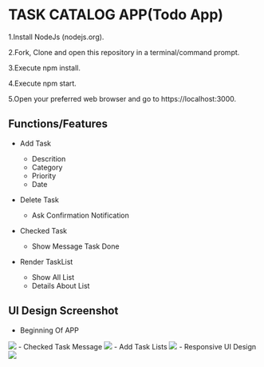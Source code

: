 # TASK CATALOG APP(Todo App)

1.Install NodeJs (nodejs.org).

2.Fork, Clone and open this repository in a terminal/command prompt.

3.Execute npm install.

4.Execute npm start.

5.Open your preferred web browser and go to https://localhost:3000.

## Functions/Features
   - Add Task
      - Descrition
      - Category
      - Priority
      - Date
   
   - Delete Task
      - Ask Confirmation Notification

   - Checked Task
       - Show Message Task Done

   - Render TaskList
       - Show All List 
       - Details About List
      
## UI Design Screenshot
  - Beginning Of APP
<img src="ui-git-desk-form-lag.PNG">
  - Checked Task Message
<img src="ui-git-desk-checked-1.PNG">
  - Add Task Lists
<img src="ui-git-desk-lag.PNG">
  - Responsive UI Design
<img src="ui-git-pad-2-lag.PNG"> 
